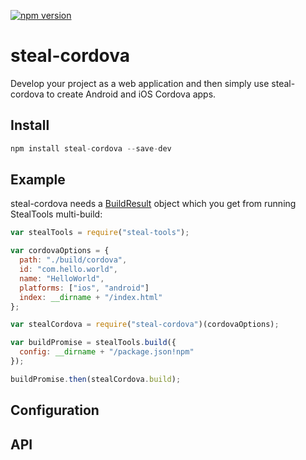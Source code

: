 [![npm version](https://badge.fury.io/js/steal-cordova.svg)](http://badge.fury.io/js/steal-cordova)

# steal-cordova

Develop your project as a web application and then simply use steal-cordova to create Android and iOS Cordova apps.

## Install

```js
npm install steal-cordova --save-dev
```

## Example

steal-cordova needs a [BuildResult](http://stealjs.com/docs/steal-tools.BuildResult.html) object which you get from running StealTools multi-build:

```js
var stealTools = require("steal-tools");

var cordovaOptions = {
  path: "./build/cordova",
  id: "com.hello.world",
  name: "HelloWorld",
  platforms: ["ios", "android"]
  index: __dirname + "/index.html"
};

var stealCordova = require("steal-cordova")(cordovaOptions);

var buildPromise = stealTools.build({
  config: __dirname + "/package.json!npm"
});

buildPromise.then(stealCordova.build);
```

## Configuration

## API

